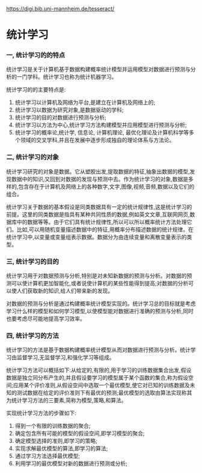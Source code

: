 https://digi.bib.uni-mannheim.de/tesseract/

# 统计学习

### 一, 统计学习的的特点

统计学习是关于计算机基于数据构建概率统计模型并运用模型对数据进行预测与分析的一门学科。统计学习也称为统计机器学习。

统计学习的的主要特点是: 

1. 统计学习以计算机及网络为平台,是建立在计算机及网络上的;
2. 统计学习以数据为研究对象,是数据驱动的学科;
3. 统计学习的目的对数据进行预测与分析;
4. 统计学习以方法为中心,统计学习方法构建模型并应用模型进行预测与分析;
5. 统计学习的概率论,统计学, 信息论, 计算机理论, 最优化理论及计算机科学等多个领域的交叉学科,并且在发展中逐步形成独自的理论体系与方法论。

### 二, 统计学习的对象

统计学习研究的对象是数据。它从塑胶出发,提取数据的特征,抽象出数据的模型,发现数据中的知识,又回到对数据的发现与预测中去。作为统计学习的对象,数据是多样的,包含存在于计算机及网络上的各种数字,文字,图像,视频,音频,数据以及它们的组合。

统计学习关于数据的基本假设是同类数据具有一定的统计规律性,这是统计学习的前提。这里的同类数据是指具有某种共同性质的数据,例如英文文章,互联网网页,数据库中的数据等等。由于它们具有统计规律性,所以可以所以概率统计方法处理它们。比如,可以用随机变量描述数据中的特征,用概率分布描述数据的统计规律。在统计学习中,以变量或变量组表示数据。数据分为由连续变量和离散变量表示的类型。

### 三, 统计学习的目的 

统计学习用于对数据预测与分析,特别是对未知新数据的预测与分析。对数据的预测可以使计算机更加智能化,或者说使计算机的某些性能得到提高;对数据的分析可以使人们获取新的知识,给人们带来新的发现。

对数据的预测与分析是通过构建概率统计模型实现的。统计学习总的目标就是考虑学习什么样的模型和如何学习模型,以使模型能对数据进行准确的预测与分析,同时也要考虑尽可能地提高学习效率。

### 四, 统计学习的方法

统计学习的方法是基于数据构建概率统计模型从而对数据进行预测与分析。统计学习由监督学习,无监督学习,和强化学习等组成。

统计学习方法可以概括如下:从给定的,有限的,用于学习的训练数据集合出发,假设数据是独立同分布产生的,并且假设要学习的模型属于某个函数的集合,称为假设空间;应用某个评价准则,从假设空间中选取一个最优模型,使它对已知的训练数据及未知的测试数据在给定的评价准则下有最优的预测;最优模型的选取由算法实现称其为统计学习方法的三要素,简称为模型,策略,和算法。

实现统计学习方法的步骤如下:

1. 得到一个有限的训练数据的聚合;
2. 确定包含所有可能的模型的假设空间,即学习模型的聚合;
3. 确定模型选择的准则,即学习的策略;
4. 实现求解最优模型的算法,即学习的算法;
5. 通过学习方法选择最优模型;
6. 利用学习的最优模型对新的数据进行预测或分析;






